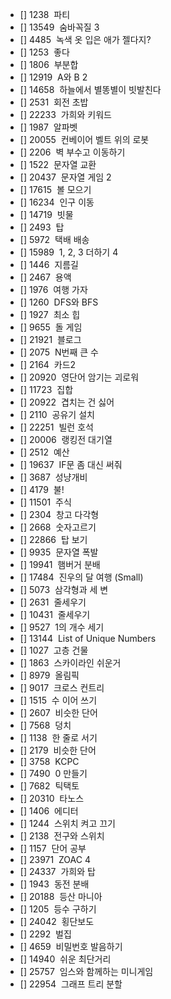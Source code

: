 <!-- https://www.acmicpc.net/workbook/view/8708 -->

- [] 1238  파티
- [] 13549  숨바꼭질 3
- [] 4485  녹색 옷 입은 애가 젤다지?
- [] 1253  좋다
- [] 1806  부분합
- [] 12919  A와 B 2
- [] 14658  하늘에서 별똥별이 빗발친다
- [] 2531  회전 초밥
- [] 22233  가희와 키워드
- [] 1987  알파벳
- [] 20055  컨베이어 벨트 위의 로봇
- [] 2206  벽 부수고 이동하기
- [] 1522  문자열 교환
- [] 20437  문자열 게임 2
- [] 17615  볼 모으기
- [] 16234  인구 이동
- [] 14719  빗물
- [] 2493  탑
- [] 5972  택배 배송
- [] 15989  1, 2, 3 더하기 4
- [] 1446  지름길
- [] 2467  용액
- [] 1976  여행 가자
- [] 1260  DFS와 BFS
- [] 1927  최소 힙
- [] 9655  돌 게임
- [] 21921  블로그
- [] 2075  N번째 큰 수
- [] 2164  카드2
- [] 20920  영단어 암기는 괴로워
- [] 11723  집합
- [] 20922  겹치는 건 싫어
- [] 2110  공유기 설치
- [] 22251  빌런 호석
- [] 20006  랭킹전 대기열
- [] 2512  예산
- [] 19637  IF문 좀 대신 써줘
- [] 3687  성냥개비
- [] 4179  불!
- [] 11501  주식
- [] 2304  창고 다각형
- [] 2668  숫자고르기
- [] 22866  탑 보기
- [] 9935  문자열 폭발
- [] 19941  햄버거 분배
- [] 17484  진우의 달 여행 (Small)
- [] 5073  삼각형과 세 변
- [] 2631  줄세우기
- [] 10431  줄세우기
- [] 9527  1의 개수 세기
- [] 13144  List of Unique Numbers
- [] 1027  고층 건물
- [] 1863  스카이라인 쉬운거
- [] 8979  올림픽
- [] 9017  크로스 컨트리
- [] 1515  수 이어 쓰기
- [] 2607  비슷한 단어
- [] 7568  덩치
- [] 1138  한 줄로 서기
- [] 2179  비슷한 단어
- [] 3758  KCPC
- [] 7490  0 만들기
- [] 7682  틱택토
- [] 20310  타노스
- [] 1406  에디터
- [] 1244  스위치 켜고 끄기
- [] 2138  전구와 스위치
- [] 1157  단어 공부
- [] 23971  ZOAC 4
- [] 24337  가희와 탑
- [] 1943  동전 분배
- [] 20188  등산 마니아
- [] 1205  등수 구하기
- [] 24042  횡단보도
- [] 2292  벌집
- [] 4659  비밀번호 발음하기
- [] 14940  쉬운 최단거리
- [] 25757  임스와 함께하는 미니게임
- [] 22954  그래프 트리 분할
